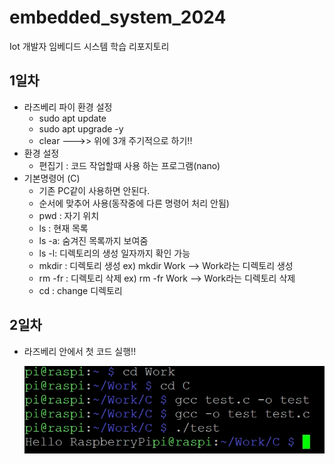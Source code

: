 # embedded_system_2024
Iot 개발자 임베디드 시스템 학습 리포지토리

## 1일차
- 라즈베리 파이 환경 설정
    - sudo apt update
    - sudo apt upgrade -y
    - clear --->> 위에 3개 주기적으로 하기!!
- 환경 설정 
    - 편집기 : 코드 작업할때 사용 하는 프로그램(nano)
- 기본명령어 (C)
    - 기존 PC같이 사용하면 안된다.
    - 순서에 맞추어 사용(동작중에 다른 명령어 처리 안됨)
    - pwd : 자기 위치
    - ls : 현재 목록
    - ls -a: 숨겨진 목록까지 보여줌
    - ls -l: 디렉토리의 생성 일자까지 확인 가능
    - mkdir : 디렉토리 생성    ex) mkdir Work   --> Work라는 디렉토리 생성
    - rm -fr : 디렉토리 삭제   ex) rm -fr Work  --> Work라는 디렉토리 삭제
    - cd : change 디렉토리

## 2일차
- 라즈베리 안에서 첫 코드 실행!!

  ![실행](https://raw.githubusercontent.com/JEONGWOO0705/embedded_system_2024/main/image/img001.jpg)
